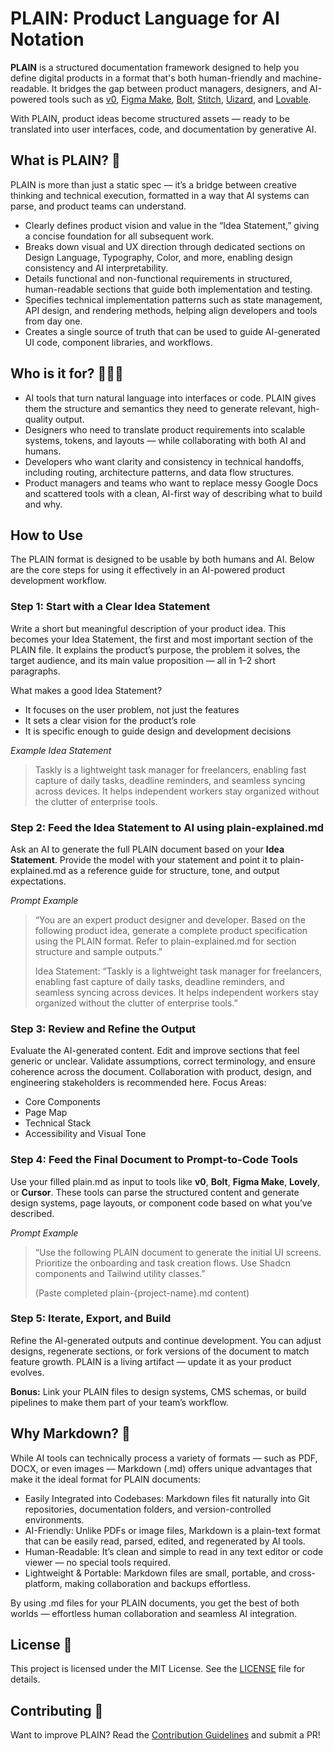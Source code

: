 # PLAIN: Product Language for AI Notation

**PLAIN** is a structured documentation framework designed to help you define digital products in a format that's both human-friendly and machine-readable. It bridges the gap between product managers, designers, and AI-powered tools such as [v0](https://v0.dev/), [Figma Make](https://www.figma.com/), [Bolt](https://bolt.new/), [Stitch](https://stitch.withgoogle.com/), [Uizard](https://uizard.io/), and [Lovable](https://lovable.dev/).

With PLAIN, product ideas become structured assets — ready to be translated into user interfaces, code, and documentation by generative AI.

## What is PLAIN? 🤔

PLAIN is more than just a static spec — it’s a bridge between creative thinking and technical execution, formatted in a way that AI systems can parse, and product teams can understand.

- Clearly defines product vision and value in the “Idea Statement,” giving a concise foundation for all subsequent work.
- Breaks down visual and UX direction through dedicated sections on Design Language, Typography, Color, and more, enabling design consistency and AI interpretability.
- Details functional and non-functional requirements in structured, human-readable sections that guide both implementation and testing.
- Specifies technical implementation patterns such as state management, API design, and rendering methods, helping align developers and tools from day one.
- Creates a single source of truth that can be used to guide AI-generated UI code, component libraries, and workflows.

## Who is it for? 👩🏿‍💻

- AI tools that turn natural language into interfaces or code. PLAIN gives them the structure and semantics they need to generate relevant, high-quality output.
- Designers who need to translate product requirements into scalable systems, tokens, and layouts — while collaborating with both AI and humans.
- Developers who want clarity and consistency in technical handoffs, including routing, architecture patterns, and data flow structures.
- Product managers and teams who want to replace messy Google Docs and scattered tools with a clean, AI-first way of describing what to build and why.

## How to Use
The PLAIN format is designed to be usable by both humans and AI. Below are the core steps for using it effectively in an AI-powered product development workflow.

### Step 1: Start with a Clear Idea Statement
Write a short but meaningful description of your product idea. This becomes your Idea Statement, the first and most important section of the PLAIN file. It explains the product’s purpose, the problem it solves, the target audience, and its main value proposition — all in 1–2 short paragraphs.

What makes a good Idea Statement?
- It focuses on the user problem, not just the features
- It sets a clear vision for the product’s role
- It is specific enough to guide design and development decisions
 
_Example Idea Statement_
> Taskly is a lightweight task manager for freelancers, enabling fast capture of daily tasks, deadline reminders, and seamless syncing across devices. It helps independent workers stay organized without the clutter of enterprise tools.

### Step 2: Feed the Idea Statement to AI using plain-explained.md
Ask an AI to generate the full PLAIN document based on your **Idea Statement**. Provide the model with your statement and point it to plain-explained.md as a reference guide for structure, tone, and output expectations.

_Prompt Example_
> “You are an expert product designer and developer. Based on the following product idea, generate a complete product specification using the PLAIN format. Refer to plain-explained.md for section structure and sample outputs.”
>
> Idea Statement:
“Taskly is a lightweight task manager for freelancers, enabling fast capture of daily tasks, deadline reminders, and seamless syncing across devices. It helps independent workers stay organized without the clutter of enterprise tools.”

### Step 3: Review and Refine the Output
Evaluate the AI-generated content. Edit and improve sections that feel generic or unclear. Validate assumptions, correct terminology, and ensure coherence across the document. Collaboration with product, design, and engineering stakeholders is recommended here.
Focus Areas:
- Core Components
- Page Map
- Technical Stack
- Accessibility and Visual Tone

### Step 4: Feed the Final Document to Prompt-to-Code Tools
Use your filled plain.md as input to tools like **v0**, **Bolt**, **Figma Make**, **Lovely**, or **Cursor**. These tools can parse the structured content and generate design systems, page layouts, or component code based on what you’ve described.

_Prompt Example_
> “Use the following PLAIN document to generate the initial UI screens. Prioritize the onboarding and task creation flows. Use Shadcn components and Tailwind utility classes.”
>
> (Paste completed plain-{project-name}.md content)

### Step 5: Iterate, Export, and Build

Refine the AI-generated outputs and continue development. You can adjust designs, regenerate sections, or fork versions of the document to match feature growth. PLAIN is a living artifact — update it as your product evolves.

**Bonus:** Link your PLAIN files to design systems, CMS schemas, or build pipelines to make them part of your team’s workflow.

## Why Markdown? 📂

While AI tools can technically process a variety of formats — such as PDF, DOCX, or even images — Markdown (.md) offers unique advantages that make it the ideal format for PLAIN documents:
- Easily Integrated into Codebases: Markdown files fit naturally into Git repositories, documentation folders, and version-controlled environments.
- AI-Friendly: Unlike PDFs or image files, Markdown is a plain-text format that can be easily read, parsed, edited, and regenerated by AI tools.
- Human-Readable: It’s clean and simple to read in any text editor or code viewer — no special tools required.
- Lightweight & Portable: Markdown files are small, portable, and cross-platform, making collaboration and backups effortless.

By using .md files for your PLAIN documents, you get the best of both worlds — effortless human collaboration and seamless AI integration.

## License 📄

This project is licensed under the MIT License. See the [LICENSE](./LICENSE) file for details.

## Contributing 🙌

Want to improve PLAIN? Read the [Contribution Guidelines](./CONTRIBUTING.md) and submit a PR!
